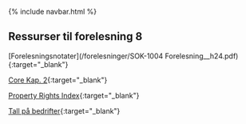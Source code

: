 {% include navbar.html %}

## Ressurser til forelesning 8

[Forelesningsnotater](/forelesninger/SOK-1004 Forelesning__h24.pdf){:target="_blank"}

[Core Kap. 2](https://www.core-econ.org/the-economy/book/text/02.html){:target="_blank"}

[Property Rights Index](https://www.internationalpropertyrightsindex.org/#world-map){:target="_blank"}

[Tall på bedrifter](https://www.ssb.no/virksomheter-foretak-og-regnskap/virksomheter-og-foretak/statistikk/virksomheter){:target="_blank"}
